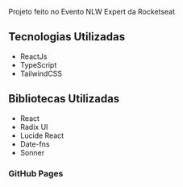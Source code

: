 Projeto feito no Evento NLW Expert da Rocketseat 

## Tecnologias Utilizadas

- ReactJs
- TypeScript
- TailwindCSS

## Bibliotecas Utilizadas

- React
- Radix UI
- Lucide React
- Date-fns
- Sonner

### GitHub Pages
